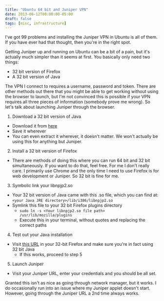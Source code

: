 ```yaml
---
title: "Ubuntu 64 bit and Juniper VPN"
date: 2013-06-12T00:00:00-05:00
draft: false
tags: [misc, infrastructure]
---
```


I've got 99 problems and installing the Juniper VPN in Ubuntu is all of them. If you have ever had that thought, then you're in the right spot.

<!--more-->

Getting Juniper up and running on Ubuntu can be a bit of a pain, but it's actually much simpler than it seems at first. You basically only need two things:

* 32 bit version of Firefox
* A 32 bit version of Java

The VPN I connect to requires a username, password and token. There are other methods out there that you might be able to get working without using the browser to launch, but I'm not convinced this is possible if your VPN requires all three pieces of information (somebody prove me wrong). So let's talk about launching Juniper through the browser.

1. Download a 32 bit version of Java
  * Download it from [here](http://java.com/en/download/index.jsp)
  * Save it wherever
  * You can even extract it wherever, it doesn't matter. We won't actually be using this for anything but Juniper.
2. Install a 32 bit version of Firefox
  * There are methods of doing this where you can run 64 bit and 32 bit simultaneously. If you want to do that, feel free. For me I don't really care. I primarily use Chrome and the only time I need to use Firefox is for web development or Juniper. So 32 bit is fine for me.
3. Symbolic link your libnpjp2.so
  * Your 32 bit version of Java came with this .so file, which you can find at: `<your Java JRE directory>/lib/i386/libnpjp2.so`
  * Symlink this file to your 32 bit Firefox plugins directory
    * `sudo ln -s <Your libnpjp2.so file path> /usr/lib/mozilla/plugins`
    * Execute this in your terminal, without quotes and replacing the correct paths
4. Test out your Java installation
  * Visit [this URL](http://www.java.com/en/download/testjava.jsp) in your 32-bit Firefox and make sure you're in fact using 32 bit Java
    * If this works, proceed to step 5
5. Launch Juniper
  * Visit your Juniper URL, enter your credentials and you should be all set.

Granted this isn't as nice as going through network manager, but it works. I do occasionally run into an issue where my Juniper applet doesn't start. However, going through the Juniper URL a 2nd time always works.
